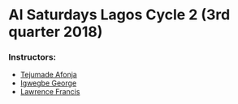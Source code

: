# AI Saturdays Lagos Cycle 2 (3rd quarter 2018)

### Instructors:
- [Tejumade Afonja](https://tejuafonja.com/)
- [Igwegbe George](#)
- [Lawrence Francis](#)
